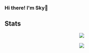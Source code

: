 ### Hi there! I'm Sky👋

## Stats
<div align="center" href="https://github.com/razedemyrrhguibone/github-readme-stats">
  <img src="https://github-readme-stats-razedemyrrhguibone.vercel.app//api?username=razedemyrrhguibone&theme=tokyonight&show_icons=true" />
</div>
<br />
<div align="center" href="https://github.com/razedemyrrhguibone/github-readme-stats">
  <img src="https://github-readme-stats-razedemyrrhguibone.vercel.app//api/top-langs/?username=razedemyrrhguibone&theme=tokyonight" />
</div>

<!--
**razedemyrrhguibone/razedemyrrhguibone** is a ✨ _special_ ✨ repository because its `README.md` (this file) appears on your GitHub profile.

Here are some ideas to get you started:

- 🔭 I’m currently working on ...
- 🌱 I’m currently learning ...
- 👯 I’m looking to collaborate on ...
- 🤔 I’m looking for help with ...
- 💬 Ask me about ...
- 📫 How to reach me: ...
- 😄 Pronouns: ...
- ⚡ Fun fact: ...
-->

